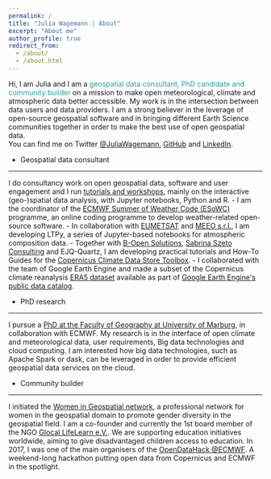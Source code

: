 ```yaml
---
permalink: /
title: "Julia Wagemann | About"
excerpt: "About me"
author_profile: true
redirect_from: 
  - /about/
  - /about.html
---
```



Hi, I am Julia and I am a <font color='#2aa198'>geospatial data consultant, PhD candidate and community builder</font> on a mission to make open meteorological, climate and atmospheric data better accessible. My work is in the intersection between data users and data providers. I am a strong believer in the leverage of open-source geospatial software and in bringing different Earth Science communities together in order to make the best use of open geospatial data.<br>
You can find me on Twitter [@JuliaWagemann](https://twitter.com/JuliaWagemann), [GitHub](https://github.com/jwagemann) and [LinkedIn](https://www.linkedin.com/in/julia-wagemann/).

- Geospatial data consultant
------
I do consultancy work on open geospatial data, software and user engagement and I run [tutorials and workshops](/talks), mainly on the interactive (geo-)spatial data analysis, with Jupyter notebooks, Python and R. 
	- I am the coordinator of the [ECMWF Summer of Weather Code (ESoWC)](https://github.com/esowc) programme, an online coding programme to develop weather-related open-source software. 
	- In collaboration with <a href="https://www.eumetsat.int/website/home/index.html" target="_blank">EUMETSAT</a> and <a href="http://www.meeo.it/wp/" target="_blank">MEEO s.r.l.</a>, I am developing LTPy, a series of Jupyter-based notebooks for atmospheric composition data.
	- Together with <a href="http://www.bopen.it/" target="_blank">B-Open Solutions</a>, <a href="http://sabrinaszeto.com/" target="_blank">Sabrina Szeto Consulting</a> and EJQ-Quartz, I am developing practical tutorials and How-To Guides for the <a href="https://cds.climate.copernicus.eu/" target="_blank">Copernicus Climate Data Store Toolbox</a>.
	- I collaborated with the team of Google Earth Engine and made a subset of the Copernicus climate reanalysis [ERA5 dataset](https://cds.climate.copernicus.eu/cdsapp#!/dataset/reanalysis-era5-single-levels?tab=overview) available as part of <a href="https://developers.google.com/earth-engine/datasets/catalog/ECMWF_ERA5_DAILY" target="__blank">Google Earth Engine's public data catalog</a>.

- PhD research
------
I pursue a [PhD at the Faculty of Geography at University of Marburg](http://vhrz669.hrz.uni-marburg.de/lcrs/content_subprojects.do?phase=1&subpage=aims&subprojectid=1013), in collaboration with ECMWF. My research is in the interface of open climate and meteorological data, user requirements, Big data technologies and cloud computing. I am interested how big data technologies, such as Apache Spark or dask, can be leveraged in order to provide efficient geospatial data services on the cloud.

- Community builder
------
I initiated the [Women in Geospatial network](http://twitter.com/geospatialwomen), a professional network for women in the geospatial domain to promote gender diversity in the geospatial field.
I am a co-founder and currently the 1st board member of the NGO [Glocal LifeLearn e.V.](https://glocal-lifelearn.org). We are supporting education initiatives worldwide, aiming to give disadvantaged children access to education. 
In 2017, I was one of the main organisers of the [OpenDataHack @ECMWF](https://www.ecmwf.int/en/learning/workshops/opendatahack-ecmwf-beyond-weather-explore-creative-uses-open-data). A weekend-long hackathon putting open data from Copernicus and ECMWF in the spotlight.



